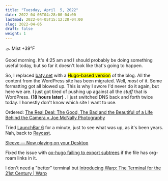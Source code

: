 ```yaml
---
title: "Tuesday, April  5, 2022"
date: 2022-04-05T04:28:00-04:00
lastmod: 2022-04-05T15:12:20-04:00
slug: 2022-04-05
draft: false
weight: 1
---
```


🌫  Mist +39°F

Good morning. It's 4:25 am and I should probably be doing something useful today, but so far it doesn't look like that's going to happen.

So, I replaced [baty.net](https://baty.net) with a <mark>Hugo-based version</mark> of the blog. All the content from the WordPress site has been migrated. Well, _most_ of it. Some formatting got all blowed up. This is why I swore I'd never do it again, but here we are. I just got tired of pushing up against all the _stuff_ that is WordPress. **(18 hours later)** . I just switched DNS back and forth twice today. I honestly don't know which site I want to use.

Ordered: [The Real Deal: The Good, The Bad and the Beautiful of a Life Behind the Camera « Joe McNally Photography](https://joemcnally.com/2022/04/04/the-real-deal-the-good-the-bad-and-the-beautiful-of-a-life-behind-the-camera/)

Tried [LaunchBar 6](https://www.obdev.at/products/launchbar/index.html) for a minute, just to see what was up, as it's been years. Nah, back to [Raycast](https://www.raycast.com).

[Sleeve — Now playing on your Desktop](https://replay.software/sleeve)

Fixed the issue with [ox-hugo failing to export subtrees](https://notes.baty.net/notes/possible-workaround-for-ox-hugo-error-during-exports/) if the file has org-roam links in it.

I don't need a "better" terminal but [Introducing Warp: The Terminal for the 21st Century | Warp](https://www.warp.dev/blog/introducing-warp)

[//]: # "Exported with love from a post written in Org mode"
[//]: # "- https://github.com/kaushalmodi/ox-hugo"
